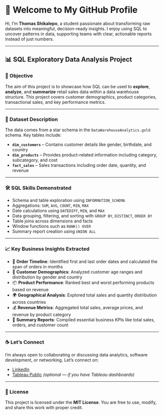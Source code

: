 # 👋 Welcome to My GitHub Profile

Hi, I’m **Thomas Shikalepo**, a student passionate about transforming raw datasets into meaningful, decision-ready insights. I enjoy using SQL to uncover patterns in data, supporting teams with clear, actionable reports instead of just numbers.

---

## 📊 SQL Exploratory Data Analysis Project

### 🎯 Objective  
The aim of this project is to showcase how SQL can be used to **explore**, **analyze**, and **summarize** retail sales data within a data warehouse structure. This project covers customer demographics, product categories, transactional sales, and key performance metrics.

---

### 📁 Dataset Description  
The data comes from a star schema in the `DataWarehouseAnalytics.gold` schema. Key tables include:

- **`dim_customers`** – Contains customer details like gender, birthdate, and country  
- **`dim_products`** – Provides product-related information including category, subcategory, and cost  
- **`fact_sales`** – Sales transactions including order date, quantity, and revenue  

---

### 🛠️ SQL Skills Demonstrated

- Schema and table exploration using `INFORMATION_SCHEMA`
- Aggregations: `SUM`, `AVG`, `COUNT`, `MIN`, `MAX`
- Date calculations using `DATEDIFF`, `MIN`, and `MAX`
- Data grouping, filtering, and sorting with `GROUP BY`, `DISTINCT`, `ORDER BY`
- Table joins across dimensions and facts
- Window functions such as `RANK() OVER`
- Summary report creation using `UNION ALL`

---

### 📈 Key Business Insights Extracted

- 📅 **Order Timeline**: Identified first and last order dates and calculated the span of orders in months  
- 👥 **Customer Demographics**: Analyzed customer age ranges and distribution by gender and country  
- 📦 **Product Performance**: Ranked best and worst performing products based on revenue  
- 🌍 **Geographical Analysis**: Explored total sales and quantity distribution across countries  
- 💰 **Revenue Metrics**: Aggregated total sales, average prices, and revenue by product category  
- 🧮 **Summary Reports**: Compiled essential business KPIs like total sales, orders, and customer count

---

### ☕ Let’s Connect

I’m always open to collaborating or discussing data analytics, software development, or networking. Let’s connect on:

- [LinkedIn](www.linkedin.com/in/thomas-shikalepo)
- [Tableau Public](#) *(optional — if you have Tableau dashboards)*  

---

### 📄 License

This project is licensed under the **MIT License**. You are free to use, modify, and share this work with proper credit.
